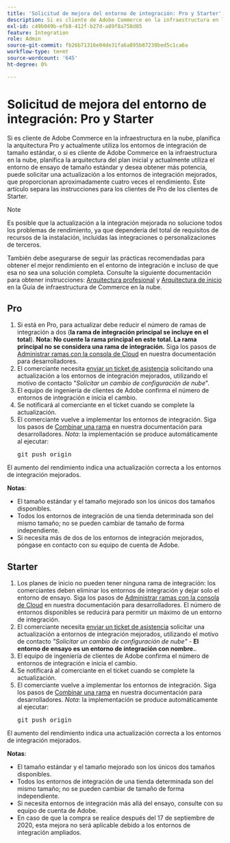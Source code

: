 ```yaml
---
title: 'Solicitud de mejora del entorno de integración: Pro y Starter'
description: Si es cliente de Adobe Commerce en la infraestructura en la nube, planifica la arquitectura Pro y actualmente utiliza los entornos de integración de tamaño estándar, o si es cliente de Adobe Commerce en la infraestructura en la nube, planifica la arquitectura del plan inicial y actualmente utiliza el entorno de ensayo de tamaño estándar y desea obtener más potencia, puede solicitar una actualización a los entornos de integración mejorados, que proporcionan aproximadamente cuatro veces el rendimiento. Este artículo separa las instrucciones para los clientes de Pro de los clientes de Starter.
exl-id: c49b049b-efb8-412f-b27d-a89f8a758d85
feature: Integration
role: Admin
source-git-commit: fb26b71316e04de31fa6a895b87230bed5c1ca6a
workflow-type: tm+mt
source-wordcount: '645'
ht-degree: 0%

---
```


# Solicitud de mejora del entorno de integración: Pro y Starter

Si es cliente de Adobe Commerce en la infraestructura en la nube, planifica la arquitectura Pro y actualmente utiliza los entornos de integración de tamaño estándar, o si es cliente de Adobe Commerce en la infraestructura en la nube, planifica la arquitectura del plan inicial y actualmente utiliza el entorno de ensayo de tamaño estándar y desea obtener más potencia, puede solicitar una actualización a los entornos de integración mejorados, que proporcionan aproximadamente cuatro veces el rendimiento. Este artículo separa las instrucciones para los clientes de Pro de los clientes de Starter.

>[!NOTE]
>
> Es posible que la actualización a la integración mejorada no solucione todos los problemas de rendimiento, ya que dependería del total de requisitos de recursos de la instalación, incluidas las integraciones o personalizaciones de terceros.
>
> También debe asegurarse de seguir las prácticas recomendadas para obtener el mejor rendimiento en el entorno de integración e incluso de que esa no sea una solución completa. Consulte la siguiente documentación para obtener instrucciones: [Arquitectura profesional](https://experienceleague.adobe.com/en/docs/commerce-cloud-service/user-guide/architecture/pro-architecture#integration-environment) y [Arquitectura de inicio](https://experienceleague.adobe.com/en/docs/commerce-cloud-service/user-guide/architecture/starter-architecture#staging-environment) en la Guía de infraestructura de Commerce en la nube.

## Pro

1. Si está en Pro, para actualizar debe reducir el número de ramas de integración a dos (**la rama de integración principal se incluye en el total**). **Nota: No cuente la rama principal en este total. La rama principal no se considera una rama de integración.** Siga los pasos de [Administrar ramas con la consola de Cloud](https://experienceleague.adobe.com/docs/commerce-cloud-service/user-guide/project/console-branches.html) en nuestra documentación para desarrolladores.
1. El comerciante necesita [enviar un ticket de asistencia](/help/help-center-guide/help-center/magento-help-center-user-guide.md#submit-ticket) solicitando una actualización a los entornos de integración mejorados, utilizando el motivo de contacto &quot;*Solicitar un cambio de configuración de nube*&quot;.
1. El equipo de ingeniería de clientes de Adobe confirma el número de entornos de integración e inicia el cambio.
1. Se notificará al comerciante en el ticket cuando se complete la actualización.
1. El comerciante vuelve a implementar los entornos de integración. Siga los pasos de [Combinar una rama](https://devdocs.magento.com/cloud/env/environments-start.html#merge) en nuestra documentación para desarrolladores. *Nota*: la implementación se produce automáticamente al ejecutar: <pre>git push origin <branch-name></pre>

El aumento del rendimiento indica una actualización correcta a los entornos de integración mejorados.

**Notas**:

* El tamaño estándar y el tamaño mejorado son los únicos dos tamaños disponibles.
* Todos los entornos de integración de una tienda determinada son del mismo tamaño; no se pueden cambiar de tamaño de forma independiente.
* Si necesita más de dos de los entornos de integración mejorados, póngase en contacto con su equipo de cuenta de Adobe.

## Starter

1. Los planes de inicio no pueden tener ninguna rama de integración: los comerciantes deben eliminar los entornos de integración y dejar solo el entorno de ensayo. Siga los pasos de [Administrar ramas con la consola de Cloud](https://experienceleague.adobe.com/docs/commerce-cloud-service/user-guide/project/console-branches.html) en nuestra documentación para desarrolladores. El número de entornos disponibles se reducirá para permitir un máximo de un entorno de integración.
1. El comerciante necesita [enviar un ticket de asistencia](/help/help-center-guide/help-center/magento-help-center-user-guide.md#submit-ticket) solicitar una actualización a entornos de integración mejorados, utilizando el motivo de contacto *&quot;Solicitar un cambio de configuración de nube&quot;* -  **El entorno de ensayo es un entorno de integración con nombre.**.
1. El equipo de ingeniería de clientes de Adobe confirma el número de entornos de integración e inicia el cambio.
1. Se notificará al comerciante en el ticket cuando se complete la actualización.
1. El comerciante vuelve a implementar los entornos de integración. Siga los pasos de [Combinar una rama](https://devdocs.magento.com/cloud/env/environments-start.html#merge) en nuestra documentación para desarrolladores. *Nota*: la implementación se produce automáticamente al ejecutar: <pre>git push origin <branch-name></pre>

El aumento del rendimiento indica una actualización correcta a los entornos de integración mejorados.

**Notas**:

* El tamaño estándar y el tamaño mejorado son los únicos dos tamaños disponibles.
* Todos los entornos de integración de una tienda determinada son del mismo tamaño; no se pueden cambiar de tamaño de forma independiente.
* Si necesita entornos de integración más allá del ensayo, consulte con su equipo de cuenta de Adobe.
* En caso de que la compra se realice después del 17 de septiembre de 2020, esta mejora no será aplicable debido a los entornos de integración ampliados.
